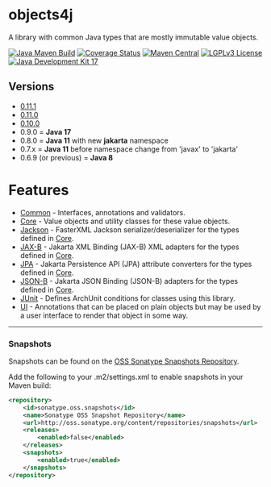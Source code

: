 # objects4j
A library with common Java types that are mostly immutable value objects.

[![Java Maven Build](https://github.com/fuinorg/objects4j/actions/workflows/maven.yml/badge.svg)](https://github.com/fuinorg/objects4j/actions/workflows/maven.yml)
[![Coverage Status](https://sonarcloud.io/api/project_badges/measure?project=org.fuin%3Aobjects4j&metric=coverage)](https://sonarcloud.io/dashboard?id=org.fuin%3Aobjects4j)
[![Maven Central](https://maven-badges.herokuapp.com/maven-central/org.fuin/objects4j/badge.svg)](https://maven-badges.herokuapp.com/maven-central/org.fuin/objects4j/)
[![LGPLv3 License](http://img.shields.io/badge/license-LGPLv3-blue.svg)](https://www.gnu.org/licenses/lgpl.html)
[![Java Development Kit 17](https://img.shields.io/badge/JDK-17-green.svg)](https://openjdk.java.net/projects/jdk/17/)

## Versions
- [0.11.1](release-notes.md#0111)
- [0.11.0](release-notes.md#0110)
- [0.10.0](release-notes.md#0100)
- 0.9.0 = **Java 17**
- 0.8.0 = **Java 11** with new **jakarta** namespace
- 0.7.x = **Java 11** before namespace change from 'javax' to 'jakarta'
- 0.6.9 (or previous) = **Java 8**

# Features
- [Common](common) - Interfaces, annotations and validators.
- [Core](core) - Value objects and utility classes for these value objects.
- [Jackson](jackson) - FasterXML Jackson serializer/deserializer for the types defined in [Core](core).
- [JAX-B](jaxb) - Jakarta XML Binding (JAX-B) XML adapters for the types defined in [Core](core).
- [JPA](jpa) - Jakarta Persistence API (JPA) attribute converters for the types defined in [Core](core).
- [JSON-B](jsonb) - Jakarta JSON Binding (JSON-B) adapters for the types defined in [Core](../core).
- [JUnit](junit) - Defines ArchUnit conditions for classes using this library.
- [UI](ui) - Annotations that can be placed on plain objects but may be used by a user interface to render that object in some way.

* * *

### Snapshots

Snapshots can be found on the [OSS Sonatype Snapshots Repository](https://oss.sonatype.org/index.html#view-repositories;snapshots~browsestorage~/org/fuin "Snapshot Repository"). 

Add the following to your .m2/settings.xml to enable snapshots in your Maven build:

```xml
<repository>
    <id>sonatype.oss.snapshots</id>
    <name>Sonatype OSS Snapshot Repository</name>
    <url>http://oss.sonatype.org/content/repositories/snapshots</url>
    <releases>
        <enabled>false</enabled>
    </releases>
    <snapshots>
        <enabled>true</enabled>
    </snapshots>
</repository>
```
